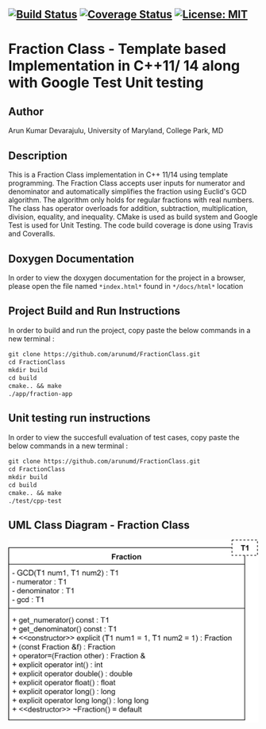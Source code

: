 [![Build Status](https://travis-ci.org/arunumd/FractionClass.svg?branch=master)](https://travis-ci.org/arunumd/FractionClass)
[![Coverage Status](https://coveralls.io/repos/github/arunumd/FractionClass/badge.svg?branch=master)](https://coveralls.io/github/arunumd/FractionClass?branch=master)
[![License: MIT](https://img.shields.io/badge/License-MIT-yellow.svg)](https://opensource.org/licenses/MIT)
---
# Fraction Class - Template based Implementation in C++11/ 14 along with Google Test Unit testing

## Author
Arun Kumar Devarajulu, University of Maryland, College Park, MD

## Description
This is a Fraction Class implementation in C++ 11/14 using template programming. The Fraction Class accepts user inputs for numerator and denominator and automatically simplifies the fraction
using Euclid's GCD algorithm. The algorithm only holds for regular fractions with real numbers. The class has operator overloads for addition, subtraction, multiplication, division, equality, and 
inequality. CMake is used as build system and Google Test is used for Unit Testing. The code build coverage is done using Travis and Coveralls.

## Doxygen Documentation
In order to view the doxygen documentation for the project in a browser, please open the file named `*index.html*` found in `*/docs/html*` location

## Project Build and Run Instructions
In order to build and run the project, copy paste the below commands in a new terminal :
```
git clone https://github.com/arunumd/FractionClass.git
cd FractionClass
mkdir build
cd build
cmake.. && make
./app/fraction-app
```

## Unit testing run instructions
In order to view the succesfull evaluation of test cases, copy paste the below commands in a new terminal :
```
git clone https://github.com/arunumd/FractionClass.git
cd FractionClass
mkdir build
cd build
cmake.. && make
./test/cpp-test
```

## UML Class Diagram - Fraction Class
![Fraction Class](https://github.com/arunumd/FractionClass/blob/master/UML%20Class%20Diagram/UML_Class_Diagram_Fraction_Class.png)